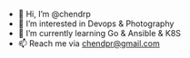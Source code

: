 - 👋 Hi, I’m @chendrp
- 👀 I’m interested in Devops & Photography
- 🌱 I’m currently learning Go & Ansible & K8S
- 📫 Reach me via chendpr@gmail.com

<!---
chendrp/chendrp is a ✨ special ✨ repository because its `README.md` (this file) appears on your GitHub profile.
You can click the Preview link to take a look at your changes.
--->
